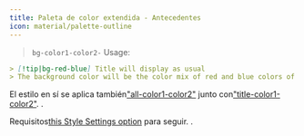 ```yaml
---
title: Paleta de color extendida - Antecedentes
icon: material/palette-outline
---
```

> `bg-color1-color2-`
Usage:

```md
> [!tip|bg-red-blue] Title will display as usual
> The background color will be the color mix of red and blue colors of this theme
```

El estilo en sí se aplica también["all-color1-color2"](../combined-styling/page-10.md)
junto con["title-color1-color2"](../title-styling/page-10.md).
.

Requisitos[this Style Settings option](../../Style6Settings/Editor/Accent-Colors/index.md#enabled-extended-color-palette) 
para seguir.
.

